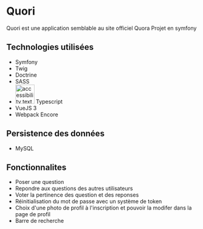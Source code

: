# Quori

Quori est une application semblable au site officiel Quora
Projet en symfony

## Technologies utilisées
* Symfony
* Twig
* Doctrine
* SASS
* <img src="https://cdn.worldvectorlogo.com/logos/typescript-2.svg" width="50" alt="accessibility text"> Typescript
* VueJS 3
* Webpack Encore

## Persistence des données
* MySQL

## Fonctionnalites
* Poser une question
* Repondre aux questions des autres utilisateurs
* Voter la pertinence des question et des reponses
* Réinitialisation du mot de passe avec un système de token
* Choix d'une photo de profil à l'inscription et pouvoir la modifer dans la page de profil
* Barre de recherche